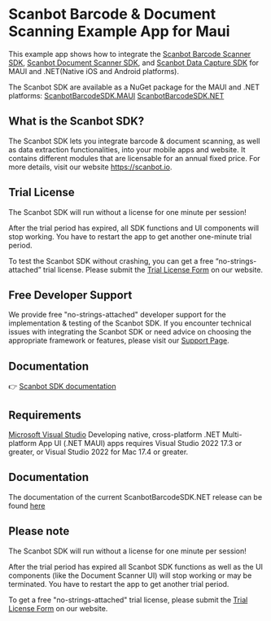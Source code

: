 # Scanbot Barcode & Document Scanning Example App for Maui

This example app shows how to integrate the [Scanbot Barcode Scanner SDK](https://scanbot.io/developer/maui-barcode-scanner/), [Scanbot Document Scanner SDK](https://scanbot.io/developer/maui-document-scanner/), and [Scanbot Data Capture SDK](https://scanbot.io/developer/maui-data-capture/) for MAUI and .NET(Native iOS and Android platforms).

The Scanbot SDK are available as a NuGet package for the MAUI and .NET platforms:
[ScanbotBarcodeSDK.MAUI](https://www.nuget.org/packages/ScanbotBarcodeSDK.MAUI)
[ScanbotBarcodeSDK.NET](https://www.nuget.org/packages/ScanbotBarcodeSDK.NET)

## What is the Scanbot SDK?

The Scanbot SDK lets you integrate barcode & document scanning, as well as data extraction functionalities, into your mobile apps and website. It contains different modules that are licensable for an annual fixed price. For more details, visit our website https://scanbot.io.


## Trial License

The Scanbot SDK will run without a license for one minute per session!

After the trial period has expired, all SDK functions and UI components will stop working. You have to restart the app to get another one-minute trial period.

To test the Scanbot SDK without crashing, you can get a free “no-strings-attached” trial license. Please submit the [Trial License Form](https://scanbot.io/trial/) on our website.

## Free Developer Support

We provide free "no-strings-attached" developer support for the implementation & testing of the Scanbot SDK.
If you encounter technical issues with integrating the Scanbot SDK or need advice on choosing the appropriate
framework or features, please visit our [Support Page](https://docs.scanbot.io/support/).

## Documentation
👉 [Scanbot SDK documentation](https://docs.scanbot.io/document-scanner-sdk/maiu/introduction/)

## Requirements
[Microsoft Visual Studio](https://www.visualstudio.com)
Developing native, cross-platform .NET Multi-platform App UI (.NET MAUI) apps requires Visual Studio 2022 17.3 or greater, or Visual Studio 2022 for Mac 17.4 or greater.


## Documentation
The documentation of the current ScanbotBarcodeSDK.NET release can be found [here](https://docs.scanbot.io/document-scanner-sdk/maui/introduction/)


## Please note

The Scanbot SDK will run without a license for one minute per session!

After the trial period has expired all Scanbot SDK functions as well as the UI components (like the Document Scanner UI) will stop working or may be terminated.
You have to restart the app to get another trial period.

To get a free "no-strings-attached" trial license, please submit the [Trial License Form](https://scanbot.io/trial/) on our website.